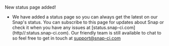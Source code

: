 New status page added!

* We have added a status page so you can always get the latest on our Snap's status. You can subscribe to this page for updates about Snap or check it when you have any issues at [status.snap-ci.com] (http//:status.snap-ci.com). Our friendly team is still available to chat to so feel free to get in touch at support@snap-ci.com
